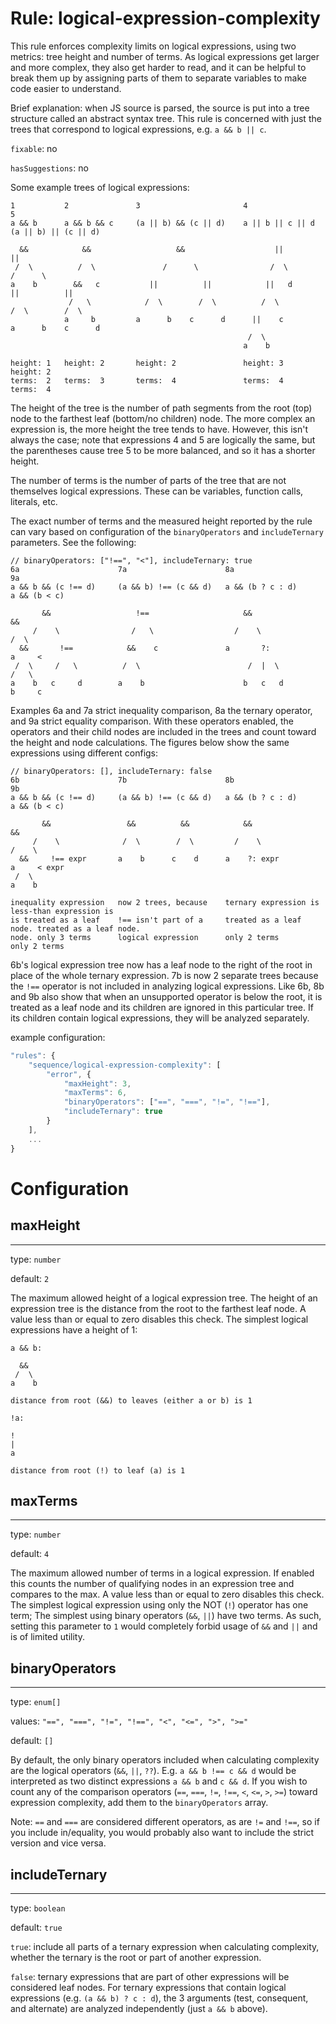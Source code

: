 # Rule: logical-expression-complexity

This rule enforces complexity limits on logical expressions, using two metrics: tree height and number of terms. As logical expressions get larger and more complex, they also get harder to read, and it can be helpful to break them up by assigning parts of them to separate variables to make code easier to understand.

Brief explanation: when JS source is parsed, the source is put into a tree structure called an abstract syntax tree. This rule is concerned with just the trees that correspond to logical expressions, e.g. `a && b || c`.

`fixable`: no

`hasSuggestions`: no

Some example trees of logical expressions:
```
1           2               3                       4                   5
a && b      a && b && c     (a || b) && (c || d)    a || b || c || d    (a || b) || (c || d)

  &&            &&                   &&                    ||                    ||
 /  \          /  \               /      \                /  \                /      \
a    b        &&   c           ||          ||            ||   d            ||          ||
             /   \            /  \        /  \          /  \              /  \        /  \
            a     b         a      b    c      d      ||    c           a      b    c      d
                                                     /  \
                                                    a    b

height: 1   height: 2       height: 2               height: 3           height: 2
terms:  2   terms:  3       terms:  4               terms:  4           terms:  4
```

The height of the tree is the number of path segments from the root (top) node to the farthest leaf (bottom/no children) node. The more complex an expression is, the more height the tree tends to have. However, this isn't always the case; note that expressions 4 and 5 are logically the same, but the parentheses cause tree 5 to be more balanced, and so it has a shorter height.

The number of terms is the number of parts of the tree that are not themselves logical expressions. These can be variables, function calls, literals, etc.

The exact number of terms and the measured height reported by the rule can vary based on configuration of the `binaryOperators` and `includeTernary` parameters. See the following:

```
// binaryOperators: ["!==", "<"], includeTernary: true
6a                      7a                      8a                      9a
a && b && (c !== d)     (a && b) !== (c && d)   a && (b ? c : d)        a && (b < c)

       &&                   !==                     &&                    &&
     /    \                /   \                  /    \                 /  \
  &&       !==            &&    c               a       ?:              a     <
 /  \     /   \          /  \                        /  |  \                /   \
a    b   c     d        a    b                      b   c   d              b     c
```

Examples 6a and 7a strict inequality comparison, 8a the ternary operator, and 9a strict equality comparison. With these operators enabled, the operators and their child nodes are included in the trees and count toward the height and node calculations. The figures below show the same expressions using different configs:

```
// binaryOperators: [], includeTernary: false
6b                      7b                      8b                      9b
a && b && (c !== d)     (a && b) !== (c && d)   a && (b ? c : d)        a && (b < c)

       &&                 &&          &&            &&                      &&
     /    \              /  \        /  \         /    \                  /    \
  &&     !== expr       a    b      c    d      a    ?: expr            a     < expr
 /  \
a    b

inequality expression   now 2 trees, because    ternary expression is   less-than expression is
is treated as a leaf    !== isn't part of a     treated as a leaf node. treated as a leaf node.
node. only 3 terms      logical expression      only 2 terms            only 2 terms
```

6b's logical expression tree now has a leaf node to the right of the root in place of the whole ternary expression. 7b is now 2 separate trees because the `!==` operator is not included in analyzing logical expressions. Like 6b, 8b and 9b also show that when an unsupported operator is below the root, it is treated as a leaf node and its children are ignored in this particular tree. If its children contain logical expressions, they will be analyzed separately.

example configuration:
```javascript
"rules": {
    "sequence/logical-expression-complexity": [
        "error", {
            "maxHeight": 3,
            "maxTerms": 6,
            "binaryOperators": ["==", "===", "!=", "!=="],
            "includeTernary": true
        }
    ],
    ...
}
```

# Configuration

## maxHeight
---

type: `number`

default: `2`

The maximum allowed height of a logical expression tree. The height of an expression tree is the distance from the root to the farthest leaf node. A value less than or equal to zero disables this check. The simplest logical expressions have a height of 1:
```
a && b:

  &&
 /  \
a    b

distance from root (&&) to leaves (either a or b) is 1

!a:

!
|
a

distance from root (!) to leaf (a) is 1
```

## maxTerms
---

type: `number`

default: `4`

The maximum allowed number of terms in a logical expression. If enabled this counts the number of qualifying nodes in an expression tree and compares to the max. A value less than or equal to zero disables this check. The simplest logical expression using only the NOT (`!`) operator has one term; The simplest using binary operators (`&&`, `||`) have two terms. As such, setting this parameter to `1` would completely forbid usage of `&&` and `||` and is of limited utility.

## binaryOperators
---

type: `enum[]`

values: `"==", "===", "!=", "!==", "<", "<=", ">", ">="`

default: `[]`

By default, the only binary operators included when calculating complexity are the logical operators (`&&`, `||`, `??`). E.g. `a && b !== c && d` would be interpreted as two distinct expressions `a && b` and  `c && d`. If you wish to count any of the comparison operators (`==`, `===`, `!=`, `!==`, `<`, `<=`, `>`, `>=`) toward expression complexity, add them to the `binaryOperators` array.

Note: `==` and `===` are considered different operators, as are `!=` and `!==`, so if you include in/equality, you would probably also want to include the strict version and vice versa.

## includeTernary
---

type: `boolean`

default: `true`

`true`: include all parts of a ternary expression when calculating complexity, whether the ternary is the root or part of another expression.

`false`: ternary expressions that are part of other expressions will be considered leaf nodes. For ternary expressions that contain logical expressions (e.g. `(a && b) ? c : d`), the 3 arguments (test, consequent, and alternate) are analyzed independently (just `a && b` above).
